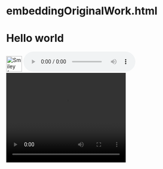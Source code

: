 # embeddingOriginalWork.html

<!DOCTYPE html>
<html>
   <head>
     <title>Hello world</title>
   <head>
   <body>
     <h1>Hello world</h1>
      <img src="https://www.google.com/url?sa=i&rct=j&q=&esrc=s&source=images&cd=&ved=2ahUKEwiE0duenO7dAhW0MX0KHQbTCJEQjRx6BAgBEAU&url=https%3A%2F%2Fen.wikipedia.org%2Fwiki%2FHeart_(symbol)&psig=AOvVaw2Yd6XKpLmMMHM8yNXY5qu4&ust=1538791783191743" alt="Smiley face" height="42" width="42">
      <audio controls>
  <source src="horse.ogg" type="audio/ogg">
  <source src="horse.mp3" type="audio/mpeg">
</audio>
      <video width="320" height="240" controls>
  <source src="movie.mp4" type="video/mp4">
  <source src="movie.ogg" type="video/ogg">
</video>
   </body>
</html>

